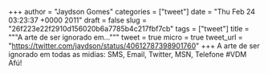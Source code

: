 
+++
author = "Jaydson Gomes"
categories = ["tweet"]
date = "Thu Feb 24 03:23:37 +0000 2011"
draft = false
slug = "26f223e22f2910d156020b6a7785b4c217fbf7cb"
tags = ["tweet"]
title = """A arte de ser ignorado em..."""
tweet = true
micro = true
tweet_url = "https://twitter.com/jaydson/status/40612787398901760"
+++
A arte de ser ignorado em todas as midias: SMS, Email, Twitter, MSN, Telefone #VDM Afú!
